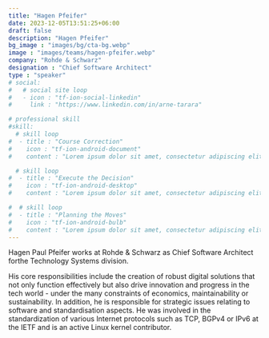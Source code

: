 ```yaml
---
title: "Hagen Pfeifer"
date: 2023-12-05T13:51:25+06:00
draft: false
description: "Hagen Pfeifer"
bg_image : "images/bg/cta-bg.webp"
image : "images/teams/hagen-pfeifer.webp"
company: "Rohde & Schwarz"
designation : "Chief Software Architect"
type : "speaker"
# social:
#   # social site loop
#   - icon : "tf-ion-social-linkedin"
#     link : "https://www.linkedin.com/in/arne-tarara"

# professional skill
#skill:
  # skill loop
#  - title : "Course Correction"
#    icon : "tf-ion-android-document"
#    content : "Lorem ipsum dolor sit amet, consectetur adipiscing elit. Morbi hendrerit elit turpis, a porttitor tellus sollicitudin at."

  # skill loop
#  - title : "Execute the Decision"
#    icon : "tf-ion-android-desktop"
#    content : "Lorem ipsum dolor sit amet, consectetur adipiscing elit. Morbi hendrerit elit turpis, a porttitor tellus sollicitudin at."

#  # skill loop
#  - title : "Planning the Moves"
#    icon : "tf-ion-android-bulb"
#    content : "Lorem ipsum dolor sit amet, consectetur adipiscing elit. Morbi hendrerit elit #turpis, a porttitor tellus sollicitudin at."
---
```


Hagen Paul Pfeifer works at Rohde & Schwarz as Chief Software Architect forthe Technology Systems division.  

His core responsibilities include the creation of robust digital solutions that not only function effectively but also drive innovation and progress in the tech world - under the many constraints of economics, maintainability or sustainability. 
In addition, he is responsible for strategic issues relating to software and standardisation aspects. 
He was involved in the standardization of various Internet protocols such as TCP, BGPv4 or IPv6 at the IETF and is an active Linux kernel contributor.
